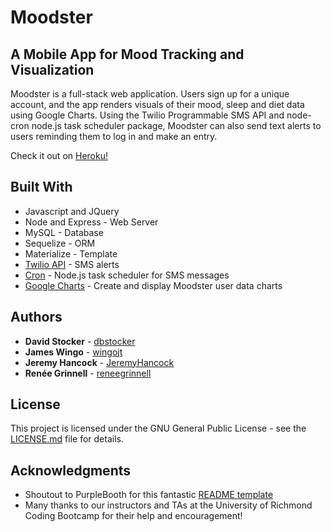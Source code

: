 # Moodster
## A Mobile App for Mood Tracking and Visualization

Moodster is a full-stack web application. Users sign up for a unique account, and the app renders visuals of their mood, sleep and diet data using Google Charts. Using the Twilio Programmable SMS API and node-cron node.js task scheduler package, Moodster can also send text alerts to users reminding them to log in and make an entry.

Check it out on [Heroku!](https://moodster.herokuapp.com)

## Built With

* Javascript and JQuery
* Node and Express - Web Server
* MySQL - Database
* Sequelize - ORM
* Materialize - Template
* [Twilio API](https://www.twilio.com/sms) - SMS alerts
* [Cron](https://www.npmjs.com/package/node-cron) - Node.js task scheduler for SMS messages
* [Google Charts](https://developers.google.com/chart/) - Create and display Moodster user data charts

## Authors

* **David Stocker** - [dbstocker](https://github.com/dbstocker)
* **James Wingo** - [wingojt](https://github.com/wingojt)
* **Jeremy Hancock** - [JeremyHancock](https://github.com/JeremyHancock)
* **Renée Grinnell** - [reneegrinnell](https://github.com/reneegrinnell)

## License

This project is licensed under the GNU General Public License - see the [LICENSE.md](LICENSE.md) file for details.

## Acknowledgments

* Shoutout to PurpleBooth for this fantastic [README template](https://gist.github.com/PurpleBooth/109311bb0361f32d87a2#file-readme-template-md)
* Many thanks to our instructors and TAs at the University of Richmond Coding Bootcamp for their help and encouragement!
